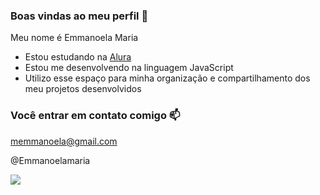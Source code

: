 ### Boas vindas ao meu perfil 💙

Meu nome é Emmanoela Maria 

- Estou estudando na [Alura](https://www.alura.com.br)
- Estou me desenvolvendo na linguagem JavaScript
- Utilizo esse espaço para minha organização e compartilhamento dos meu projetos desenvolvidos

### Você entrar em contato comigo 📫

memmanoela@gmail.com

@Emmanoelamaria

![](https://media1.tenor.com/m/R7qTeLjw69gAAAAC/coraline-coraline-movie.gif)
